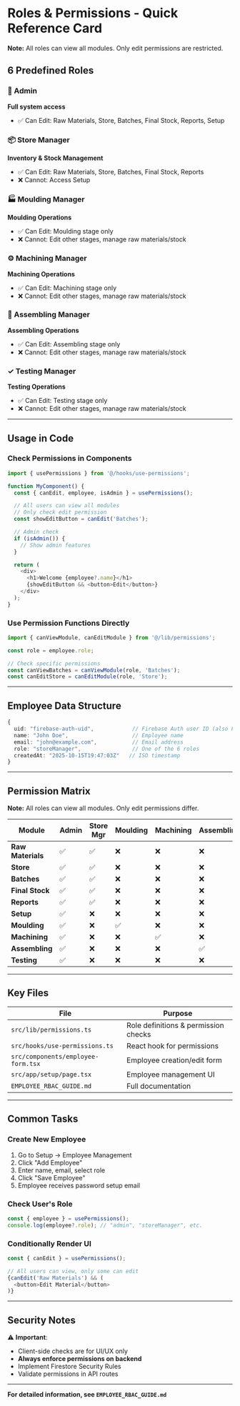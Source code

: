 # Roles & Permissions - Quick Reference Card

**Note:** All roles can view all modules. Only edit permissions are restricted.

## 6 Predefined Roles

### 👑 Admin
**Full system access**
- ✅ Can Edit: Raw Materials, Store, Batches, Final Stock, Reports, Setup

### 📦 Store Manager
**Inventory & Stock Management**
- ✅ Can Edit: Raw Materials, Store, Batches, Final Stock, Reports
- ❌ Cannot: Access Setup

### 🏭 Moulding Manager
**Moulding Operations**
- ✅ Can Edit: Moulding stage only
- ❌ Cannot: Edit other stages, manage raw materials/stock

### ⚙️ Machining Manager
**Machining Operations**
- ✅ Can Edit: Machining stage only
- ❌ Cannot: Edit other stages, manage raw materials/stock

### 🔧 Assembling Manager
**Assembling Operations**
- ✅ Can Edit: Assembling stage only
- ❌ Cannot: Edit other stages, manage raw materials/stock

### ✓ Testing Manager
**Testing Operations**
- ✅ Can Edit: Testing stage only
- ❌ Cannot: Edit other stages, manage raw materials/stock

---

## Usage in Code

### Check Permissions in Components
```typescript
import { usePermissions } from '@/hooks/use-permissions';

function MyComponent() {
  const { canEdit, employee, isAdmin } = usePermissions();

  // All users can view all modules
  // Only check edit permission
  const showEditButton = canEdit('Batches');

  // Admin check
  if (isAdmin()) {
    // Show admin features
  }

  return (
    <div>
      <h1>Welcome {employee?.name}</h1>
      {showEditButton && <button>Edit</button>}
    </div>
  );
}
```

### Use Permission Functions Directly
```typescript
import { canViewModule, canEditModule } from '@/lib/permissions';

const role = employee.role;

// Check specific permissions
const canViewBatches = canViewModule(role, 'Batches');
const canEditStore = canEditModule(role, 'Store');
```

---

## Employee Data Structure
```typescript
{
  uid: "firebase-auth-uid",            // Firebase Auth user ID (also Firestore document ID)
  name: "John Doe",                    // Employee name
  email: "john@example.com",           // Email address
  role: "storeManager",                // One of the 6 roles
  createdAt: "2025-10-15T19:47:03Z"   // ISO timestamp
}
```

---

## Permission Matrix

**Note:** All roles can view all modules. Only edit permissions differ.

| Module         | Admin | Store Mgr | Moulding | Machining | Assembling | Testing |
|----------------|-------|-----------|----------|-----------|------------|---------|
| **Raw Materials** | ✅ | ✅        | ❌       | ❌        | ❌         | ❌      |
| **Store**      | ✅    | ✅        | ❌       | ❌        | ❌         | ❌      |
| **Batches**    | ✅    | ✅        | ❌       | ❌        | ❌         | ❌      |
| **Final Stock** | ✅   | ✅        | ❌       | ❌        | ❌         | ❌      |
| **Reports**    | ✅    | ✅        | ❌       | ❌        | ❌         | ❌      |
| **Setup**      | ✅    | ❌        | ❌       | ❌        | ❌         | ❌      |
| **Moulding**   | ✅    | ❌        | ✅       | ❌        | ❌         | ❌      |
| **Machining**  | ✅    | ❌        | ❌       | ✅        | ❌         | ❌      |
| **Assembling** | ✅    | ❌        | ❌       | ❌        | ✅         | ❌      |
| **Testing**    | ✅    | ❌        | ❌       | ❌        | ❌         | ✅      |

---

## Key Files

| File | Purpose |
|------|---------|
| `src/lib/permissions.ts` | Role definitions & permission checks |
| `src/hooks/use-permissions.ts` | React hook for permissions |
| `src/components/employee-form.tsx` | Employee creation/edit form |
| `src/app/setup/page.tsx` | Employee management UI |
| `EMPLOYEE_RBAC_GUIDE.md` | Full documentation |

---

## Common Tasks

### Create New Employee
1. Go to Setup → Employee Management
2. Click "Add Employee"
3. Enter name, email, select role
4. Click "Save Employee"
5. Employee receives password setup email

### Check User's Role
```typescript
const { employee } = usePermissions();
console.log(employee?.role); // "admin", "storeManager", etc.
```

### Conditionally Render UI
```typescript
const { canEdit } = usePermissions();

// All users can view, only some can edit
{canEdit('Raw Materials') && (
  <button>Edit Material</button>
)}
```

---

## Security Notes

⚠️ **Important**: 
- Client-side checks are for UI/UX only
- **Always enforce permissions on backend**
- Implement Firestore Security Rules
- Validate permissions in API routes

---

**For detailed information, see `EMPLOYEE_RBAC_GUIDE.md`**
